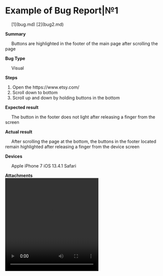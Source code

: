 <head>
<style>
   p {
    text-indent: 20px; /* Отступ первой строки в пикселах */
   }
  </style>
</head>

<h1>Example of Bug Report|№1</h1>
<p>[1](bug.md) [2](bug2.md)</p>
<b>Summary</b>
<p>Buttons are highlighted in the footer of the main page after scrolling the page</p>
<b>Bug Type</b>
<p>Visual</p>
<b>Steps</b><br>
<ol>
<li>Open the https://www.etsy.com/<br></li>
<li>Scroll down to bottom<br></li>
<li>Scroll up and down by holding buttons in the bottom<br></li>
</ol>
<b>Expected result</b>
<p>The button in the footer does not light after releasing a finger from the screen</p>
<b>Actual result</b>
<p>After scrolling the page at the bottom, the buttons in the footer located remain highlighted after releasing a finger from the device screen</p>
<b>Devices</b>
<p>Apple iPhone 7 iOS 13.4.1 Safari</p>
<b>Attachments</b><br>
  <video width="300" height="300" controls="controls">
  <source src="484ec316-dd13-48a9-bb0f-3c03f8e092dc.mp4"></video>

